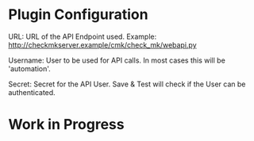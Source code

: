 # Plugin Configuration
URL:
URL of the API Endpoint used.
Example: http://checkmkserver.example/cmk/check_mk/webapi.py

Username:
User to be used for API calls. In most cases this will be 'automation'.

Secret:
Secret for the API User. Save & Test will check if the User can be authenticated.

# Work in Progress